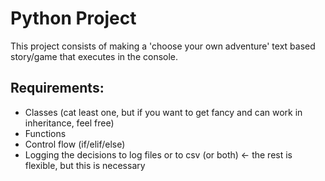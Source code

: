 # Python Project

This project consists of making a 'choose your own adventure' text based story/game that executes in the console.

## Requirements:

- Classes (cat least one, but if you want to get fancy and can work in inheritance, feel free)
- Functions
- Control flow (if/elif/else)
- Logging the decisions to log files or to csv (or both) <- the rest is flexible, but this is necessary

